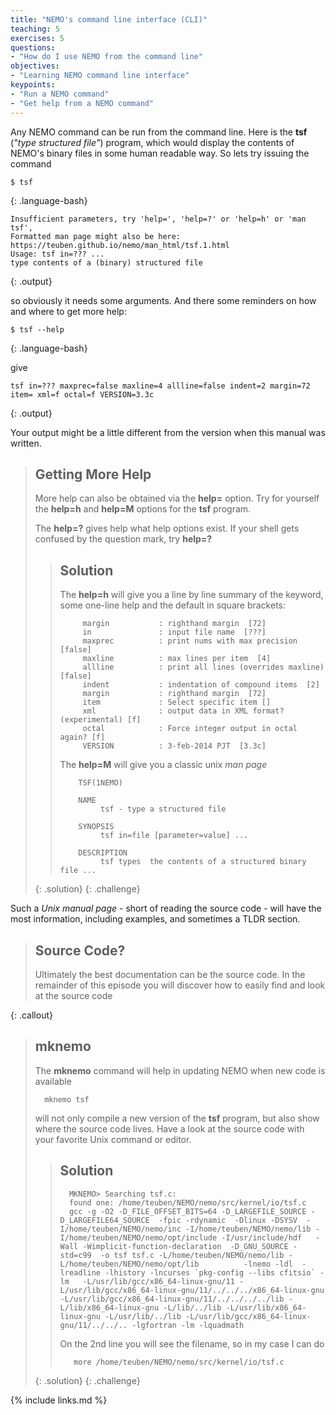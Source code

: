```yaml
---
title: "NEMO's command line interface (CLI)"
teaching: 5
exercises: 5
questions:
- "How do I use NEMO from the command line"
objectives:
- "Learning NEMO command line interface"
keypoints:
- "Run a NEMO command"
- "Get help from a NEMO command"
---
```



Any NEMO command can be run from the command line. Here is the **tsf** (*"type structured file"*) program,
which would display the contents of NEMO's binary files in some human readable way. So lets try issuing
the command

~~~
$ tsf 
~~~
{: .language-bash}

~~~
Insufficient parameters, try 'help=', 'help=?' or 'help=h' or 'man tsf',
Formatted man page might also be here: https://teuben.github.io/nemo/man_html/tsf.1.html
Usage: tsf in=??? ...
type contents of a (binary) structured file
~~~
{: .output}

so obviously it needs some arguments. And there some reminders on how and where to get more help:

~~~
$ tsf --help
~~~
{: .language-bash}

give

~~~
tsf in=??? maxprec=false maxline=4 allline=false indent=2 margin=72 item= xml=f octal=f VERSION=3.3c
~~~
{: .output}

Your output might be a little different from the version when this manual was written.

> ## Getting More Help
>
> More help can also be obtained via the **help=** option. Try for yourself the **help=h** and
> **help=M** options for the **tsf** program.
>
> The **help=?** gives help what help options exist. If your shell gets confused by the question
> mark, try **help=\?**
>
> > ## Solution
> > The **help=h** will give you a line by line summary of the keyword, some one-line help
> > and the default in square brackets:
> >
> >          margin           : righthand margin  [72]
> >          in               : input file name  [???]
> >          maxprec          : print nums with max precision  [false]
> >          maxline          : max lines per item  [4]
> >          allline          : print all lines (overrides maxline)  [false]
> >          indent           : indentation of compound items  [2]
> >          margin           : righthand margin  [72]
> >          item             : Select specific item []
> >          xml              : output data in XML format? (experimental) [f]
> >          octal            : Force integer output in octal again? [f]
> >          VERSION          : 3-feb-2014 PJT  [3.3c]
> >
> > The **help=M** will give you a classic unix *man page*
> >
> >         TSF(1NEMO)
> > 
> >         NAME
> >              tsf - type a structured file
> > 
> >         SYNOPSIS
> >              tsf in=file [parameter=value] ...
> > 
> >         DESCRIPTION
> >              tsf types  the contents of a structured binary file ...
> >
> {: .solution}
{: .challenge}

Such a *Unix manual page* - short of reading the source code - will have the most information,
including examples, and sometimes a TLDR section.

> ## Source Code?
>
>  Ultimately the best documentation can be the source code. In the remainder of this episode
>  you will discover how to easily find and look at the source code
>
{: .callout}


> ## mknemo
>
> The **mknemo** command will help in updating NEMO when new code is available
>
>       mknemo tsf
>
> will not only compile a new version of the **tsf** program, but also show where the
> source code lives. Have a look at the source code with your favorite Unix command or editor.
>
> > ## Solution
> >
> >       MKNEMO> Searching tsf.c: 
> >       found one: /home/teuben/NEMO/nemo/src/kernel/io/tsf.c
> >       gcc -g -O2 -D_FILE_OFFSET_BITS=64 -D_LARGEFILE_SOURCE -D_LARGEFILE64_SOURCE  -fpic -rdynamic  -Dlinux -DSYSV  -I/home/teuben/NEMO/nemo/inc -I/home/teuben/NEMO/nemo/lib -I/home/teuben/NEMO/nemo/opt/include -I/usr/include/hdf   -Wall -Wimplicit-function-declaration  -D_GNU_SOURCE -std=c99  -o tsf tsf.c -L/home/teuben/NEMO/nemo/lib -L/home/teuben/NEMO/nemo/opt/lib          -lnemo -ldl  -lreadline -lhistory -lncurses `pkg-config --libs cfitsio` -lm   -L/usr/lib/gcc/x86_64-linux-gnu/11 -L/usr/lib/gcc/x86_64-linux-gnu/11/../../../x86_64-linux-gnu -L/usr/lib/gcc/x86_64-linux-gnu/11/../../../../lib -L/lib/x86_64-linux-gnu -L/lib/../lib -L/usr/lib/x86_64-linux-gnu -L/usr/lib/../lib -L/usr/lib/gcc/x86_64-linux-gnu/11/../../.. -lgfortran -lm -lquadmath 
> >
> >
> > On the 2nd line you will see the filename, so in my case I can do
> > 
> >        more /home/teuben/NEMO/nemo/src/kernel/io/tsf.c
> >
> {: .solution}
{: .challenge}





{% include links.md %}


